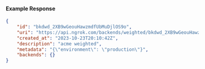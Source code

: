 <!-- Code generated for API Clients. DO NOT EDIT. -->

#### Example Response

```json
{
	"id": "bkdwd_2XB9wGeouHawzmdfUbMuDjlOS9o",
	"uri": "https://api.ngrok.com/backends/weighted/bkdwd_2XB9wGeouHawzmdfUbMuDjlOS9o",
	"created_at": "2023-10-23T20:10:42Z",
	"description": "acme weighted",
	"metadata": "{\"environment\": \"production\"}",
	"backends": {}
}
```
